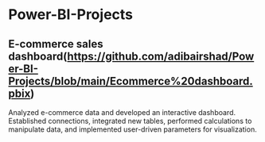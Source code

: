 # Power-BI-Projects

## E-commerce sales dashboard(https://github.com/adibairshad/Power-BI-Projects/blob/main/Ecommerce%20dashboard.pbix)
Analyzed e-commerce data and developed an interactive dashboard.
Established connections, integrated new tables, performed calculations to manipulate data, and implemented user-driven parameters for visualization.
